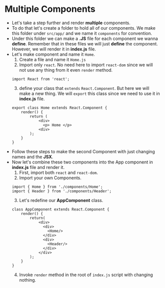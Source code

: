 # Multiple Components
* Let's take a step further and render **multiple** components.
* To do that let's create a folder to hold all of our components. We make this folder under ` src/app/ ` and we name it ` components ` for convention.
* Under this folder we can make a **.JS** file for each component we wanna **define**. Remember that in these files we will just **define** the component. However, we will render it in **index.js** file.
* Let's make component and name it ` Home `.
    1. Create a file and name it ` Home.js `
    2. Import only ` react `. No need here to import ` react-dom ` since we will not use any thing from it even ` render ` method.
    ```
    import React from 'react';
    ```
    3. define your class that ` extends ` ` React.Component `. But here we will make a new thing. We will ` export ` this class since we need to use it in **index.js** file.
    ```
    export class Home extends React.Component {
        render() {
            return (
                <div>
                  <p> Home </p>
                <div>
            );
        }
    }
    ```
* Follow these steps to make the second Component with just changing names and the **JSX**.
* Now let's combine these two components into the App component in **index.js** file and render it.
    1. First, import both ` react ` and ` react-dom `.
    2. Import your own Components.
    ```
    import { Home } from './components/Home';
    import { Header } from './components/Header';
    ```
    3. Let's redefine our **AppComponent** class.
    ```
    class AppComponent extends React.Component {
        render() {
            return(
                <div>
                  <div>
                    <Home/>
                  </div>
                  <div>
                    <Header/>
                  </div>
                </div>
            );
        }
    }
    ```
    4. Invoke ` render ` method in the root of ` index.js ` script with changing nothing.  
